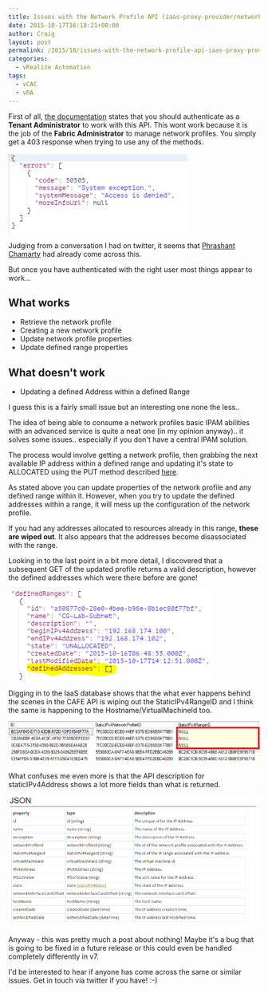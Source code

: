 ```yaml
---
title: Issues with the Network Profile API (iaas-proxy-provider/network/profiles)
date: 2015-10-17T16:18:21+00:00
author: Craig
layout: post
permalink: /2015/10/issues-with-the-network-profile-api-iaas-proxy-providernetworkprofiles.html
categories:
  - vRealize Automation
tags:
  - vCAC
  - vRA
---
```

First of all, [the documentation](http://pubs.vmware.com/vra-62/index.jsp#com.vmware.vra.programming.doc/GUID-4666D184-559C-4704-9CA3-5A5FC0D2B844.html) states that you should authenticate as a **Tenant Administrator** to work with this API. This wont work because it is the job of the **Fabric Administrator** to manage network profiles. You simply get a 403 response when trying to use any of the methods.

![403](/assets/images/403.png)

Judging from a conversation I had on twitter, it seems that [Phrashant Chamarty](https://twitter.com/PrashantCSS) had already come across this.

But once you have authenticated with the right user most things appear to work...

<!--more-->

## What works

* Retrieve the network profile
* Creating a new network profile
* Update network profile properties
* Update defined range properties

## What doesn't work

* Updating a defined Address within a defined Range

I guess this is a fairly small issue but an interesting one none the less..

The idea of being able to consume a network profiles basic IPAM abilities with an advanced service is quite a neat one (in my opinion anyway).. it solves some issues.. especially if you don't have a central IPAM solution.

The process would involve getting a network profile, then grabbing the next available IP address within a defined range and updating it's state to ALLOCATED using the PUT method described [here](http://pubs.vmware.com/vra-62/index.jsp#com.vmware.vra.programming.doc/GUID-3A2BF01A-35B4-4D83-AB4D-BCE5C96E1F61.html).

As stated above you can update properties of the network profile and any defined range within it. However, when you try to update the defined addresses within a range, it will mess up the configuration of the network profile.

If you had any addresses allocated to resources already in this range, **these are wiped out**. It also appears that the addresses become disassociated with the range.

Looking in to the last point in a bit more detail, I discovered that a subsequent GET of the updated profile returns a valid description, however the defined addresses which were there before are gone!

![gone](/assets/images/gone.png)

Digging in to the IaaS database shows that the what ever happens behind the scenes in the CAFE API is wiping out the StaticIPv4RangeID and I think the same is happening to the Hostname/VirtualMachineId too.

![sql](/assets/images/sql.png)

What confuses me even more is that the API description for staticIPv4Address shows a lot more fields than what is returned.

![APIDescription](/assets/images/APIDescription.png)

Anyway - this was pretty much a post about nothing! Maybe it's a bug that is going to be fixed in a future release or this could even be handled completely differently in v7.

I'd be interested to hear if anyone has come across the same or similar issues. Get in touch via twitter if you have! :-)

